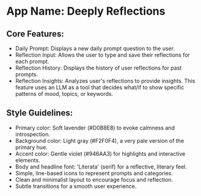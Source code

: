 # **App Name**: Deeply Reflections

## Core Features:

- Daily Prompt: Displays a new daily prompt question to the user.
- Reflection Input: Allows the user to type and save their reflections for each prompt.
- Reflection History: Displays the history of user reflections for past prompts.
- Reflection Insights: Analyzes user's reflections to provide insights. This feature uses an LLM as a tool that decides what/if to show specific patterns of mood, topics, or keywords.

## Style Guidelines:

- Primary color: Soft lavender (#D0B8E8) to evoke calmness and introspection.
- Background color: Light gray (#F2F0F4), a very pale version of the primary hue.
- Accent color: Gentle violet (#946AA3) for highlights and interactive elements.
- Body and headline font: 'Literata' (serif) for a reflective, literary feel.
- Simple, line-based icons to represent prompts and categories.
- Clean and minimalist layout to encourage focus and reflection.
- Subtle transitions for a smooth user experience.
